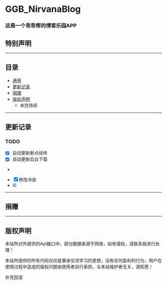 # GGB_NirvanaBlog

### 这是一个乖乖帮的博客乐园APP

## 特别声明
------

## 目录

- [通用](#通用)
- [更新记录](#更新记录)
- [捐赠](#捐赠)
- [版权声明](#版权声明)
  - 未完待续

------

## 更新记录

### TODO

* [x] 自动更新断点续传
* [x] 自动更新后台下载
*
* [x] 修改冲突
* [x]

------

## 捐赠
---------

## 版权声明

本站所对外提供的Api接口中，部分数据来源于网络，如有侵权，请联系我进行处理！

本站所提供的所有代码仅仅是秉承交流学习的思想，没有任何盈利的行为，用户在使用过程中造成的版权问题由使用者自行承担，与本站维护者无关，请知悉！

补充回滚